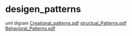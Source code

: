 # desigen_patterns
uml digram
[Creational_patterns.pdf](https://github.com/gen-eslam/desigen_patterns/files/9570230/Creational_patterns.pdf)
[structual_Patterns.pdf](https://github.com/gen-eslam/desigen_patterns/files/9570232/structual_Patterns.pdf)
[Behavioral_Patterns.pdf](https://github.com/gen-eslam/desigen_patterns/files/9570234/Behavioral_Patterns.pdf)
